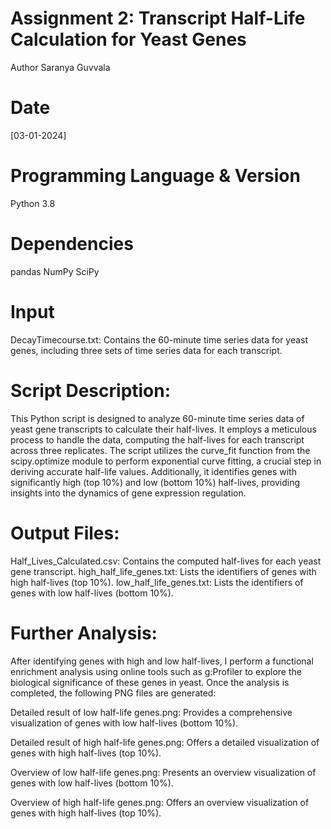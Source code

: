# Assignment 2: Transcript Half-Life Calculation for Yeast Genes

Author
Saranya Guvvala

# Date
[03-01-2024]

# Programming Language & Version
Python 3.8

# Dependencies
pandas
NumPy
SciPy

# Input
DecayTimecourse.txt: Contains the 60-minute time series data for yeast genes, including three sets of time series data for each transcript.

# Script Description:
This Python script is designed to analyze 60-minute time series data of yeast gene transcripts to calculate their half-lives. It employs a meticulous process to handle the data, computing the half-lives for each transcript across three replicates. The script utilizes the curve_fit function from the scipy.optimize module to perform exponential curve fitting, a crucial step in deriving accurate half-life values. Additionally, it identifies genes with significantly high (top 10%) and low (bottom 10%) half-lives, providing insights into the dynamics of gene expression regulation.

# Output Files:
Half_Lives_Calculated.csv: Contains the computed half-lives for each yeast gene transcript.
high_half_life_genes.txt: Lists the identifiers of genes with high half-lives (top 10%).
low_half_life_genes.txt: Lists the identifiers of genes with low half-lives (bottom 10%).

# Further Analysis:
After identifying genes with high and low half-lives, I perform a functional enrichment analysis using online tools such as g:Profiler to explore the biological significance of these genes in yeast. Once the analysis is completed, the following PNG files are generated:

Detailed result of low half-life genes.png: Provides a comprehensive visualization of genes with low half-lives (bottom 10%).

Detailed result of high half-life genes.png: Offers a detailed visualization of genes with high half-lives (top 10%).

Overview of low half-life genes.png: Presents an overview visualization of genes with low half-lives (bottom 10%).

Overview of high half-life genes.png: Offers an overview visualization of genes with high half-lives (top 10%).

